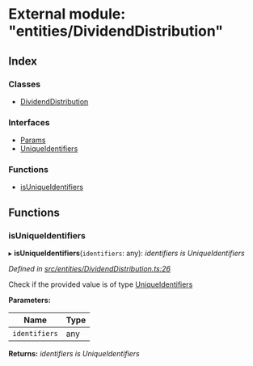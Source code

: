 # External module: "entities/DividendDistribution"

## Index

### Classes

- [DividendDistribution](../classes/_entities_dividenddistribution_.dividenddistribution.md)

### Interfaces

- [Params](../interfaces/_entities_dividenddistribution_.params.md)
- [UniqueIdentifiers](../interfaces/_entities_dividenddistribution_.uniqueidentifiers.md)

### Functions

- [isUniqueIdentifiers](_entities_dividenddistribution_.md#isuniqueidentifiers)

## Functions

### isUniqueIdentifiers

▸ **isUniqueIdentifiers**(`identifiers`: any): _identifiers is UniqueIdentifiers_

_Defined in [src/entities/DividendDistribution.ts:26](https://github.com/PolymathNetwork/polymath-sdk/blob/660aba8/src/entities/DividendDistribution.ts#L26)_

Check if the provided value is of type [UniqueIdentifiers](../interfaces/_entities_dividenddistribution_.uniqueidentifiers.md)

**Parameters:**

| Name          | Type |
| ------------- | ---- |
| `identifiers` | any  |

**Returns:** _identifiers is UniqueIdentifiers_
